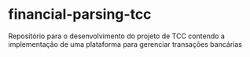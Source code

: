 # financial-parsing-tcc
Repositório para o desenvolvimento do projeto de TCC contendo a implementação de uma plataforma para gerenciar transações bancárias
